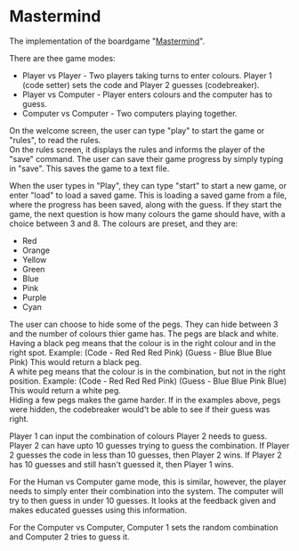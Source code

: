 # Mastermind
The implementation of the boardgame "[Mastermind](https://en.wikipedia.org/wiki/Mastermind_(board_game))".

There are thee game modes:  
- Player vs Player - Two players taking turns to enter colours. Player 1 (code setter) sets the code and Player 2 guesses (codebreaker). 
- Player vs Computer - Player enters colours and the computer has to guess.
- Computer vs Computer - Two computers playing together. 

On the welcome screen, the user can type "play" to start the game or "rules", to read the rules.  
On the rules screen, it displays the rules and informs the player of the "save" command. The user can save their game progress by simply typing in "save". This saves the game to a text file. 

When the user types in "Play", they can type "start" to start a new game, or enter "load" to load a saved game. This is loading a saved game from a file, where the progress has been saved, along with the guess. 
If they start the game, the next question is how many colours the game should have, with a choice between 3 and 8. The colours are preset, and they are:
- Red
- Orange
- Yellow
- Green
- Blue
- Pink
- Purple
- Cyan

The user can choose to hide some of the pegs. They can hide between 3 and the number of colours thier game has. The pegs are black and white. 
Having a black peg means that the colour is in the right colour and in the right spot. Example: (Code - Red Red Red Pink) (Guess - Blue Blue Blue Pink) This would return a black peg.  
A white peg means that the colour is in the combination, but not in the right position. Example: (Code - Red Red Red Pink) (Guess - Blue Blue Pink Blue) This would return a white peg.  
Hiding a few pegs makes the game harder. If in the examples above, pegs were hidden, the codebreaker would't be able to see if their guess was right. 

Player 1 can input the combination of colours Player 2 needs to guess. Player 2 can have upto 10 guesses trying to guess the combination. 
If Player 2 guesses the code in less than 10 guesses, then Player 2 wins. If Player 2 has 10 guesses and still hasn't guessed it, then Player 1 wins. 

For the Human vs Computer game mode, this is similar, however, the player needs to simply enter their combination into the system. The computer will try to then guess in under 10 guesses. It looks at the feedback given and makes educated guesses using this information. 

For the Computer vs Computer, Computer 1 sets the random combination and Computer 2 tries to guess it. 


